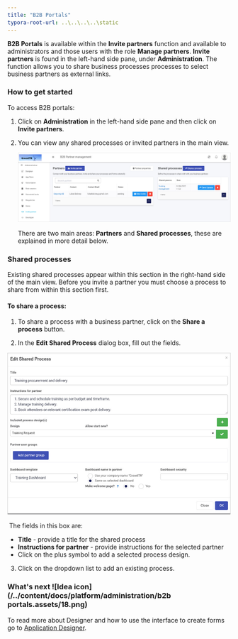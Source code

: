 ```yaml
---
title: "B2B Portals"
typora-root-url: ..\..\..\..\static
---
```


**B2B Portals** is available within the **Invite partners** function and available to administrators and those users with the role **Manage partners**. **Invite partners** is found in the left-hand side pane, under **Administration**. The function allows you to share business processes processes to select business partners as external links.

### How to get started

To access B2B portals:

1. Click on **Administration** in the left-hand side pane and then click on **Invite partners**.

2. You can view any shared processes or invited partners in the main view. 

   ![Invite partner main view](/images/invite-partner-main.jpg)

   

   There are two main areas: **Partners** and **Shared processes**, these are explained in more detail below.

   

### Shared processes

Existing shared processes appear within this section in the right-hand side of the main view. Before you invite a partner you must choose a process to share from within this section first. 

#### To share a process:

1. To share a process with a business partner, click on the **Share a process** button. 

2. In the **Edit Shared Process** dialog box, fill out the fields. 

 ![Edit Shared Process dialog box](/images/edit-shared-process.jpg)

​	The fields in this box are:

-	 **Title** - provide a title for the shared process
-	 **Instructions for partner** - provide instructions for the selected partner
-	 Click on the plus symbol to add a selected process design.	

3. Click on the dropdown list to add an existing process.

   

### What's next  ![Idea icon](/../content/docs/platform/administration/b2b portals.assets/18.png) ###

To read more about Designer and how to use the interface to create forms  go to [Application Designer](/docs/platform/application-designer/).

